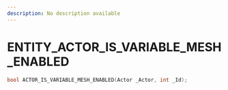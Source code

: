 ```yaml
---
description: No description available 
---
```


# ENTITY\_ACTOR_IS_VARIABLE_MESH_ENABLED

```cpp
bool ACTOR_IS_VARIABLE_MESH_ENABLED(Actor _Actor, int _Id);
```